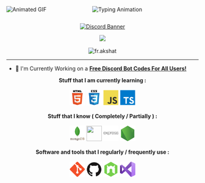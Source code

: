 <div style="display: flex; align-items: center;">
  <img align="right" src="https://media.discordapp.net/attachments/1182765350501228624/1182967638306082816/feature1.png?ex=66729bf7&is=66714a77&hm=5de433c77d9d9ed96fd493eee83b4e677542225476cef665ddb46e5e6ba5a07b&=&format=webp&quality=lossless" alt="Animated GIF" width="225">
  
  <div>
    <p>
      <img src="https://readme-typing-svg.herokuapp.com/?font=Fira+Code&size=16&pause=800&color=EE5396&center=true&vCenter=true&random=true&width=600&height=101&lines=Hello!+I'm+Akshat!;Information+Technology+student;.°˖✧+Code+should+dazzle+as+much+as+it+delivers+✧˖°.;Passionate+about+learning+and+exploring+new+technologies.;Always+learning+new+things" alt="Typing Animation">
    </p>
  </div>
</div>

<p align="center">
  <a href="https://discord.gg/team-kronix-1063452003910553731" target="_blank"> 
    <img src="https://discordapp.com/api/guilds/1063452003910553731/widget.png?style=banner2" alt="Discord Banner"/>
  </a>
</p>
<div align="center">
<img src="https://discord.c99.nl/widget/theme-2/663442537222242306.png">
</div>

<p align="center"> <img src="https://komarev.com/ghpvc/?username=fr.akshat&label=Profile%20views&color=00FFFF&style=flat" alt="fr.akshat" /> </p>

***

- :telescope: I'm Currently Working on a [**Free Discord Bot Codes For All Users!**](https://discord.gg/teamkronix)


<p align="center">
  <b>Stuff that I am currently learning :</b>
  <br><br>
  <img src="https://raw.githubusercontent.com/devicons/devicon/master/icons/html5/html5-original-wordmark.svg" width="40" height="40"/>
  <img src="https://raw.githubusercontent.com/devicons/devicon/master/icons/css3/css3-original-wordmark.svg" width="40" height="40"/>
  <img src="https://raw.githubusercontent.com/devicons/devicon/master/icons/javascript/javascript-original.svg" width="40" height="40"/>
  <img src="https://raw.githubusercontent.com/devicons/devicon/master/icons/typescript/typescript-original.svg" width="40" height="40"/>
  <br><br>
  <b>Stuff that I know ( Completely / Partially ) :</b>
  <br><br>
  <img src="https://raw.githubusercontent.com/devicons/devicon/master/icons/mongodb/mongodb-original-wordmark.svg" width="40" height="40"/>
  <img src="https://www.chartjs.org/media/logo-title.svg" width="40" height="40"/>
  <img src="https://raw.githubusercontent.com/devicons/devicon/master/icons/express/express-original-wordmark.svg" width="40" height="40"/>
  <img src="https://raw.githubusercontent.com/devicons/devicon/master/icons/nodejs/nodejs-original.svg" width="40" height="40"/>
  <br><br>
  <b>Software and tools that I regularly / frequently use :</b>
  <br><br>
  <img src="https://raw.githubusercontent.com/devicons/devicon/master/icons/git/git-plain.svg" width="40" height="40"/>
  <img src="https://raw.githubusercontent.com/devicons/devicon/master/icons/github/github-original.svg" width="40" height="40"/>
  <img src="https://raw.githubusercontent.com/devicons/devicon/master/icons/nodemon/nodemon-plain.svg" width="40" height="40"/>
  <img src="https://raw.githubusercontent.com/devicons/devicon/master/icons/visualstudio/visualstudio-original.svg" width="40" height="40"/>
</p>
